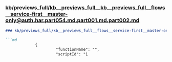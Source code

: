 ### kb/previews_full/kb__previews_full__kb__previews_full__flows__service-first__master-only@auth.har.part054.md.part001.md.part002.md

```md
### kb/previews_full/kb__previews_full__flows__service-first__master-only@auth.har.part054.md.part001.md (part 002)

```md
             {
                      "functionName": "",
                      "scriptId": "1
```

```

```
